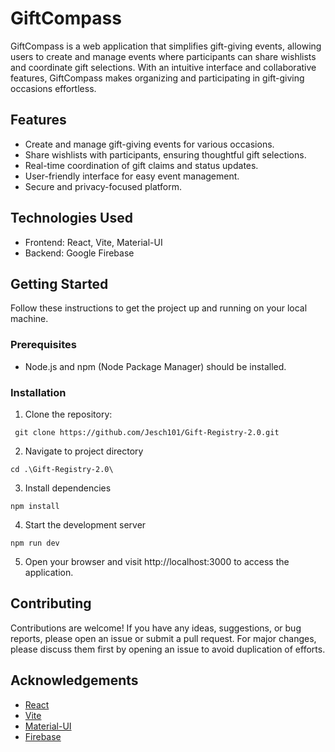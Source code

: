# GiftCompass

GiftCompass is a web application that simplifies gift-giving events, allowing users to create and manage events where participants can share wishlists and coordinate gift selections. With an intuitive interface and collaborative features, GiftCompass makes organizing and participating in gift-giving occasions effortless.

## Features

- Create and manage gift-giving events for various occasions.
- Share wishlists with participants, ensuring thoughtful gift selections.
- Real-time coordination of gift claims and status updates.
- User-friendly interface for easy event management.
- Secure and privacy-focused platform.

## Technologies Used

- Frontend: React, Vite, Material-UI
- Backend: Google Firebase

## Getting Started

Follow these instructions to get the project up and running on your local machine.

### Prerequisites

- Node.js and npm (Node Package Manager) should be installed.

### Installation

1. Clone the repository:
```shell
 git clone https://github.com/Jesch101/Gift-Registry-2.0.git
 ```
2. Navigate to project directory
```shell
cd .\Gift-Registry-2.0\ 
```
3. Install dependencies
```shell
npm install
```
4. Start the development server
```shell
npm run dev
```
5. Open your browser and visit http://localhost:3000 to access the application.

## Contributing

Contributions are welcome! If you have any ideas, suggestions, or bug reports, please open an issue or submit a pull request. For major changes, please discuss them first by opening an issue to avoid duplication of efforts.

## Acknowledgements

- [React](https://reactjs.org/)
- [Vite](https://vitejs.dev/)
- [Material-UI](https://mui.com/)
- [Firebase](https://firebase.google.com/)


